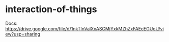# interaction-of-things

Docs: https://drive.google.com/file/d/1nkTInValXxASCMjYxkMZhZxFAEcEGUoU/view?usp=sharing
